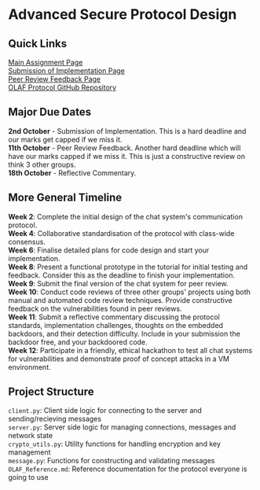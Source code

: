 # Advanced Secure Protocol Design
## Quick Links
[Main Assignment Page](https://myuni.adelaide.edu.au/courses/95573/assignments/397468)  
[Submission of Implementation Page](https://myuni.adelaide.edu.au/courses/95573/assignments/397475)  
[Peer Review Feedback Page](https://myuni.adelaide.edu.au/courses/95573/assignments/397470)  
[OLAF Protocol GitHub Repository](https://github.com/xvk-64/2024-secure-programming-protocol)  

## Major Due Dates
**2nd October** - Submission of Implementation. This is a hard deadline and our marks get capped if we miss it.  
**11th October** - Peer Review Feedback. Another hard deadline which will have our marks capped if we miss it. This is just a constructive review on  think 3 other groups.  
**18th October** - Reflective Commentary.  

## More General Timeline
**Week 2**: Complete the initial design of the chat system's communication protocol.  
**Week 4**: Collaborative standardisation of the protocol with class-wide consensus.  
**Week 6**: Finalise detailed plans for code design and start your implementation.  
**Week 8**: Present a functional prototype in the tutorial for initial testing and feedback.  Consider this as the deadline to finish your implementation.  
**Week 9**: Submit the final version of the chat system for peer review.  
**Week 10**: Conduct code reviews of three other groups' projects using both manual and automated code review techniques. Provide constructive feedback on the vulnerabilities found in peer reviews.  
**Week 11**: Submit a reflective commentary discussing the protocol standards, implementation challenges, thoughts on the embedded backdoors, and their detection difficulty. Include in your submission the backdoor free, and your backdoored code.  
**Week 12**: Participate in a friendly, ethical hackathon to test all chat systems for vulnerabilities and demonstrate proof of concept attacks in a VM environment.  

## Project Structure
`client.py`: Client side logic for connecting to the server and sending/recieving messages  
`server.py`: Server side logic for managing connections, messages and network state  
`crypto_utils.py`: Utility functions for handling encryption and key management  
`message.py`: Functions for constructing and validating messages  
`OLAF_Reference.md`: Reference documentation for the protocol everyone is going to use  

